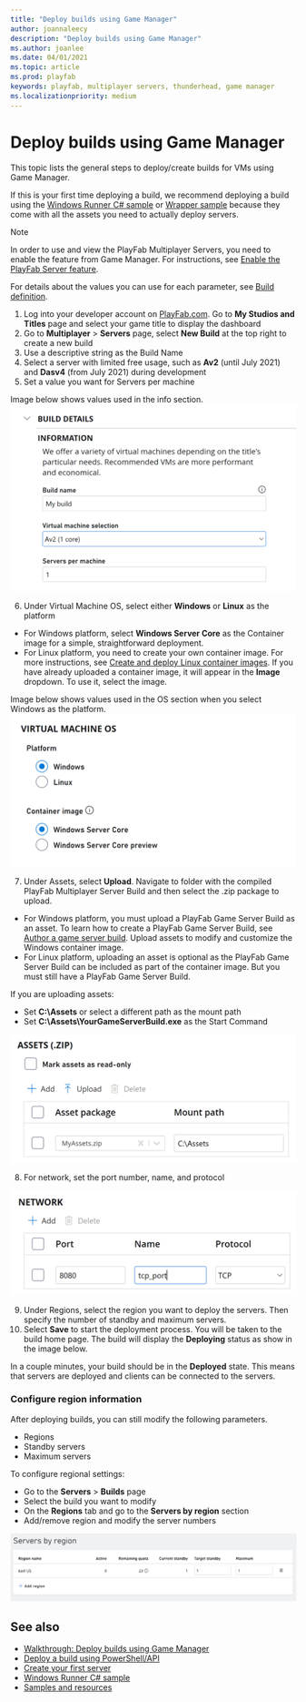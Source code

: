 ```yaml
---
title: "Deploy builds using Game Manager"
author: joannaleecy
description: "Deploy builds using Game Manager"
ms.author: joanlee
ms.date: 04/01/2021
ms.topic: article
ms.prod: playfab
keywords: playfab, multiplayer servers, thunderhead, game manager
ms.localizationpriority: medium
---
```


# Deploy builds using Game Manager

This topic lists the general steps to deploy/create builds for VMs using Game Manager.

If this is your first time deploying a build, we recommend deploying a build using the [Windows Runner C# sample](windows-runner-sample.md) or [Wrapper sample](wrapper-sample.md) because they come with all the assets you need to actually deploy servers.

> [!Note]
> In order to use and view the PlayFab Multiplayer Servers, you need to enable the feature from Game Manager. For instructions, see [Enable the PlayFab Server feature](enable-playfab-multiplayer-servers.md).

For details about the values you can use for each parameter, see [Build definition](build-definition.md).

1. Log into your developer account on [PlayFab.com](https://playfab.com). Go to **My Studios and Titles** page and select your game title to display the dashboard
2. Go to **Multiplayer** > **Servers** page, select **New Build** at the top right to create a new build
3. Use a descriptive string as the Build Name
4. Select a server with limited free usage, such as **Av2** (until July 2021) and **Dasv4** (from July 2021) during development
5. Set a value you want for Servers per machine

Image below shows values used in the info section.
![Create a new build for Windows game servers](media/create-your-first-server/windowsrunner-build-info.png)

6. Under Virtual Machine OS, select either **Windows** or **Linux** as the platform

* For Windows platform, select **Windows Server Core** as the Container image for a simple, straightforward deployment. 
* For Linux platform, you need to create your own container image. For more instructions, see [Create and deploy Linux container images](deploying-linux-based-builds.md). If you have already uploaded a container image, it will appear in the __Image__ dropdown. To use it, select the image.

Image below shows values used in the OS section when you select Windows as the platform.
![OS section of a new build using Game Manager for Windows game servers](media/create-your-first-server/windowsrunner-os1.png)

7. Under Assets, select **Upload**. Navigate to folder with the compiled PlayFab Multiplayer Server Build and then select the .zip package to upload.

* For Windows platform, you must upload a PlayFab Game Server Build as an asset. To learn how to create a PlayFab Game Server Build, see [Author a game server build](author-a-game-server-build.md). Upload assets to modify and customize the Windows container image.
* For Linux platform, uploading an asset is optional as the PlayFab Game Server Build can be included as part of the container image. But you must still have a PlayFab Game Server Build.

If you are uploading assets:
* Set __C:\Assets__ or select a different path as the mount path
* Set  __C:\Assets\YourGameServerBuild.exe__ as the Start Command

![Upload assets in Game Manager](media/create-your-first-server/server-upload-asset.png)

8. For network, set the port number, name, and protocol

![Network settings in Game Manager](media/create-your-first-server/server-network-settings.png)

9. Under Regions, select the region you want to deploy the servers. Then specify the number of standby and maximum servers.
10. Select **Save** to start the deployment process. You will be taken to the build home page. The build will display the **Deploying** status as show in the image below. 

In a couple minutes, your build should be in the **Deployed** state. This means that servers are deployed and clients can be connected to the servers.

### Configure region information

After deploying builds, you can still modify the following parameters.
* Regions
* Standby servers
* Maximum servers

To configure regional settings:
* Go to the __Servers__ > __Builds__ page
* Select the build you want to modify
* On the __Regions__ tab and go to the **Servers by region** section
* Add/remove region and modify the server numbers

![Deployed builds in Game Manager](media/create-your-first-server/server-region-settings.png)

## See also

* [Walkthrough: Deploy builds using Game Manager](quickstart-for-multiplayer-servers-game-manager.md)
* [Deploy a build using PowerShell/API](deploy-using-powershell-api.md)
* [Create your first server](create-your-first-server.md)
* [Windows Runner C# sample](windows-runner-sample.md)
* [Samples and resources](server-samples-resources.md)
